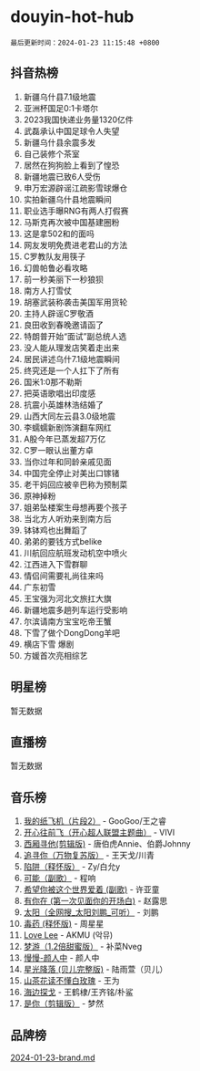 # douyin-hot-hub

`最后更新时间：2024-01-23 11:15:48 +0800`

## 抖音热榜

1. 新疆乌什县7.1级地震
1. 亚洲杯国足0:1卡塔尔
1. 2023我国快递业务量1320亿件
1. 武磊承认中国足球令人失望
1. 新疆乌什县余震多发
1. 自己装修个茶室
1. 居然在狗狗脸上看到了惶恐
1. 新疆地震已致6人受伤
1. 申万宏源辟谣江疏影雪球爆仓
1. 实拍新疆乌什县地震瞬间
1. 职业选手曝RNG有两人打假赛
1. 马斯克再次被中国基建圈粉
1. 这是拿502和的面吗
1. 网友发明免费进老君山的方法
1. C罗教队友用筷子
1. 幻兽帕鲁必看攻略
1. 前一秒美丽下一秒狼狈
1. 南方人打雪仗
1. 胡塞武装称袭击美国军用货轮
1. 主持人辟谣C罗敬酒
1. 良田收到春晚邀请函了
1. 特朗普开始“面试”副总统人选
1. 没人能从理发店笑着走出来
1. 居民讲述乌什7.1级地震瞬间
1. 终究还是一个人扛下了所有
1. 国米1:0那不勒斯
1. 把英语歌唱出印度感
1. 抗震小英雄林浩结婚了
1. 山西大同左云县3.0级地震
1. 李蠕蠕新剧饰演翻车网红
1. A股今年已蒸发超7万亿
1. C罗一眼认出董方卓
1. 当你过年和同龄亲戚见面
1. 中国完全停止对美出口镓锗
1. 老干妈回应被辛巴称为预制菜
1. 原神掉粉
1. 姐弟坠楼案生母想再要个孩子
1. 当北方人听劝来到南方后
1. 钵钵鸡也出舞蹈了
1. 弟弟的要钱方式belike
1. 川航回应航班发动机空中喷火
1. 江西进入下雪群聊
1. 情侣间需要礼尚往来吗
1. 广东初雪
1. 王宝强为河北文旅扛大旗
1. 新疆地震多趟列车运行受影响
1. 尔滨请南方宝宝吃帝王蟹
1. 下雪了做个DongDong羊吧
1. 横店下雪 爆剧
1. 方媛首次亮相综艺

## 明星榜

暂无数据

## 直播榜

暂无数据

## 音乐榜

1. [我的纸飞机（片段2）](https://sf3-cdn-tos.douyinstatic.com/obj/tos-cn-ve-2774/oM2ZrKcg2CD5AeRB2gkeXOFB1IxAGJdZPazYHf) - GooGoo/王之睿
1. [开心往前飞（开心超人联盟主题曲）](https://sf86-cdn-tos.douyinstatic.com/obj/tos-cn-ve-2774/9d8fb7c82cf1421fb93a9fe925275e0a) - VIVI
1. [西厢寻他(剪辑版)](https://sf86-cdn-tos.douyinstatic.com/obj/tos-cn-ve-2774/oUsAVfAQKlRNxEv5qxvIB8o5qmIWUcXbzJKJhw) - 唐伯虎Annie、伯爵Johnny
1. [追寻你（万物复苏版）](https://sf86-cdn-tos.douyinstatic.com/obj/tos-cn-ve-2774/oYeAZJsbjIDit9APmBg8u6uDUQnHmoCf3gbo74) - 王天戈/川青
1. [陷阱（释怀版）](https://sf86-cdn-tos.douyinstatic.com/obj/tos-cn-ve-2774/oE8C21LeZrzKLDFfQYgMzx4GAIHageG5IzayY7) - Zy/白允y
1. [可能（副歌）](https://sf86-cdn-tos.douyinstatic.com/obj/tos-cn-ve-2774/cde1731888894259b333569393c2fb51) - 程响
1. [希望你被这个世界爱着 (副歌)](https://sf86-cdn-tos.douyinstatic.com/obj/tos-cn-ve-2774/oUHCmWQfZlE3QQBKBeD8rCFLpJzPgCpImhsxMt) - 许亚童
1. [有你在 (第一次见面你的开场白)](https://sf6-cdn-tos.douyinstatic.com/obj/tos-cn-ve-2774/oAthrQ3ClJBfI57uBoFEgNDYtNCZ0TSYQQfxQ0) - 赵露思
1. [太阳（全网搜_太阳刘鹏_可听）](https://sf3-cdn-tos.douyinstatic.com/obj/tos-cn-ve-2774/ogWbyIQnlBFImVbeDocRdCIYtBHlbJXgfZMvgz) - 刘鹏
1. [毒药 (释怀版)](https://sf86-cdn-tos.douyinstatic.com/obj/tos-cn-ve-2774/oYILMEAzspdZBIzy4frJNB8ZHPHWAhiwowd4Ad) - 周星星
1. [Love Lee](https://sf86-cdn-tos.douyinstatic.com/obj/tos-cn-ve-2774/o05GbkJGbCBTdDnMtB0fwOYgkeZp23vrWQDQBS) - AKMU (악뮤)
1. [梦游（1.2倍甜蜜版）](https://sf86-cdn-tos.douyinstatic.com/obj/tos-cn-ve-2774/o4gyAUm8hwufoEABmwVIiQtHsFuGzAEEWtNMzo) - 补菜Nveg
1. [慢慢-颜人中](https://sf86-cdn-tos.douyinstatic.com/obj/tos-cn-ve-2774/ocjHNfBXdBxQNC8ZGAeoLMFTUgtBg8bkExunDC) - 颜人中
1. [星光降落 (贝儿完整版)](https://sf6-cdn-tos.douyinstatic.com/obj/tos-cn-ve-2774/okwB9hAwyAtsFFkFBzAX1hOOfQuIoMNs0W2Mwr) - 陆雨萱（贝儿）
1. [山茶花读不懂白玫瑰](https://sf86-cdn-tos.douyinstatic.com/obj/tos-cn-ve-2774/osfn8B7DktrRHEPJgPCfDbw7QDQEkwC16BxZg9) - 王为
1. [海边探戈](https://sf3-cdn-tos.douyinstatic.com/obj/tos-cn-ve-2774/os9gE0VQCGqt6VQkZDyBBYvfSDY0QFe3vVmubn) - 王鹤棣/王齐铭/朴鲨
1. [是你（剪辑版）](https://sf86-cdn-tos.douyinstatic.com/obj/tos-cn-ve-2774/46019dae783c4c969944217fe1cfafc4) - 梦然

## 品牌榜

[2024-01-23-brand.md](2024-01-23-brand.md)
